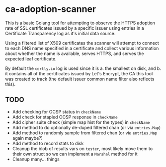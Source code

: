 # ca-adoption-scanner

This is a basic Golang tool for attempting to observe the HTTPS adoption rate of SSL certificates
issued by a specific issuer using entries in a Certificate Transparency log as it's initial data
source.

Using a filtered list of X509 certificates the scanner will attempt to connect to each DNS name
specified in a certificate and collect various information about whether the name is available,
serves HTTPS, and serves the expected leaf certificate.

By default the `certly.io` log is used since it is a. the smallest on disk, and b. it contains
all of the certificates issued by Let's Encrypt, the CA this tool was created to track (the
default issuer common name filter also reflects this). 

## TODO

* Add checking for OCSP status in `checkName`
* Add check for stapled OCSP response in `checkName`
* Add cipher suite check (simple map hist for the types) in `checkName`
* Add method to do optionally de-duped filtered chan (or via `entries.Map`)
* Add method to randomly sample from filtered chan (or via `entries.Map` again maybe?)
* Add method to record stats to disk
* Cleanup the blob of results vars on `tester`, most likely move them to their own struct
  so we can implement a `Marshal` method for it
* Cleanup many... things
